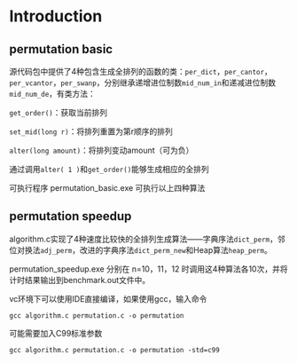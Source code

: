 # Introduction

## permutation basic

源代码包中提供了4种包含生成全排列的函数的类：`per_dict`，`per_cantor`，`per_vcantor`，`per_swanp`，分别继承递增进位制数`mid_num_in`和递减进位制数`mid_num_de`，有类方法：

`get_order()`：获取当前排列

`set_mid(long r)`：将排列重置为第r顺序的排列

`alter(long amount)`：将排列变动amount（可为负）

通过调用`alter( 1 )`和`get_order()`能够生成相应的全排列

可执行程序 permutation_basic.exe 可执行以上四种算法

## permutation speedup

algorithm.c实现了4种速度比较快的全排列生成算法——字典序法`dict_perm`，邻位对换法`adj_perm`，改进的字典序法`dict_perm_new`和Heap算法`heap_perm`。

permutation_speedup.exe 分别在 n=10，11，12 时调用这4种算法各10次，并将计时结果输出到benchmark.out文件中。

vc环境下可以使用IDE直接编译，如果使用gcc，输入命令

`gcc algorithm.c permutation.c -o permutation`

可能需要加入C99标准参数

`gcc algorithm.c permutation.c -o permutation -std=c99`
